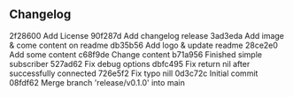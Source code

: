 

## Changelog

2f28600 Add License
90f287d Add changelog release
3ad3eda Add image & come content on readme
db35b56 Add logo & update readme
28ce2e0 Add some content
c68f9de Change content
b71a956 Finished simple subscriber
527ad62 Fix debug options
dbfc495 Fix return nil after successfully connected
726e5f2 Fix typo nill
0d3c72c Initial commit
08fdf62 Merge branch 'release/v0.1.0' into main

